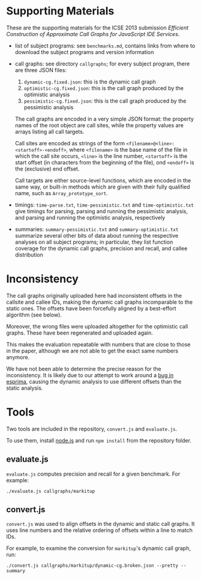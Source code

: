 Supporting Materials
====================

These are the supporting materials for the ICSE 2013 submission *Efficient Construction of Approximate Call Graphs for JavaScript IDE Services*.

* list of subject programs: see `benchmarks.md`, contains links from where to download the subject programs and version information

* call graphs: see directory `callgraphs`; for every subject program, there are three JSON files:

  1. `dynamic-cg.fixed.json`: this is the dynamic call graph
  2. `optimistic-cg.fixed.json`: this is the call graph produced by the optimistic analysis
  3. `pessimistic-cg.fixed.json`: this is the call graph produced by the pessimistic analysis

  The call graphs are encoded in a very simple JSON format: the property names of the root object are call sites, while the property values are arrays listing all call targets.

  Call sites are encoded as strings of the form `<filename>@<line>:<startoff>-<endoff>`, where `<filename>` is the base name of the file in which the call site occurs, `<line>` is the line number, `<startoff>` is the start offset (in characters from the beginning of the file), ond `<endoff>` is the (exclusive) end offset.

  Call targets are either source-level functions, which are encoded in the same way, or built-in methods which are given with their fully qualified name, such as `Array_prototype_sort`.

* timings: `time-parse.txt`, `time-pessimistic.txt` and `time-optimistic.txt` give timings for parsing, parsing and running the pessimistic analysis, and parsing and running the optimistic analysis, respectively

* summaries: `summary-pessimistic.txt` and `summary-optimistic.txt` summarize several other bits of data about running the respective analyses on all subject programs; in particular, they list function coverage for the dynamic call graphs, precision and recall, and callee distribution

Inconsistency
=============

The call graphs originally uploaded here had inconsistent offsets in the callsite and callee IDs, making the dynamic call graphs incomparable to the static ones. The offsets have been forcefully aligned by a best-effort algorithm (see below).

Moreover, the wrong files were uploaded altogether for the optimistic call graphs. These have been regenerated and uploaded again.

This makes the evaluation repeatable with numbers that are close to those in the paper, although we are not able to get the exact same numbers anymore.

We have not been able to determine the precise reason for the inconsistency. It is likely due to our attempt to work around a [bug in esprima](https://code.google.com/p/esprima/issues/detail?id=309), causing the dynamic analysis to use different offsets than the static analysis.

Tools
=====

Two tools are included in the repository, `convert.js` and `evaluate.js`.

To use them, install [node.js](http://nodejs.org) and run `npm install` from the repository folder.

evaluate.js
-----------

`evaluate.js` computes precision and recall for a given benchmark. For example:

    ./evaluate.js callgraphs/markitup

convert.js
---------

`convert.js` was used to align offsets in the dynamic and static call graphs. It uses line numbers and the relative ordering of offsets within a line to match IDs.

For example, to examine the conversion for `markitup`'s dynamic call graph, run:

    ./convert.js callgraphs/markitup/dynamic-cg.broken.json --pretty --summary


